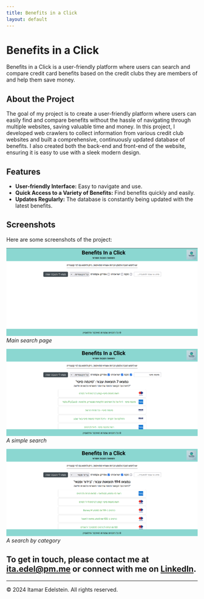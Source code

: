 ```yaml
---
title: Benefits in a Click
layout: default
---
```


# Benefits in a Click

Benefits in a Click is a user-friendly platform where users can search and compare credit card benefits based on the credit clubs they are members of and help them save money.

## About the Project

The goal of my project is to create a user-friendly platform where users can easily find and compare benefits without the hassle of navigating through multiple websites, saving valuable time and money.
In this project, I developed web crawlers to collect information from various credit club websites and built a comprehensive, continuously updated database of benefits.
I also created both the back-end and front-end of the website, ensuring it is easy to use with a sleek modern design.

## Features

- **User-friendly Interface:** Easy to navigate and use.
- **Quick Access to a Variety of Benefits:** Find benefits quickly and easily.
- **Updates Regularly:** The database is constantly being updated with the latest benefits.

## Screenshots

Here are some screenshots of the project:

![Screenshot 1](images/image1.png)
*Main search page*

![Screenshot 2](images/image2.png)
*A simple search*

![Screenshot 3](images/image3.png)
*A search by category*


## To get in touch, please contact me at [ita.edel@pm.me](mailto:ita.edel@pm.me) or connect with me on [LinkedIn](https://www.linkedin.com/in/itamar-edelstein-868897204/).
---

&copy; 2024 Itamar Edelstein. All rights reserved.
